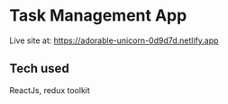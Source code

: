 # Task Management App

Live site at: https://adorable-unicorn-0d9d7d.netlify.app

## Tech used
ReactJs, redux toolkit
